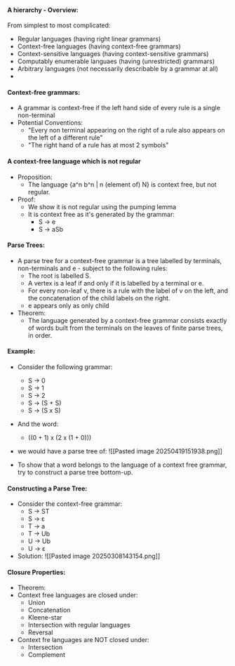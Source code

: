 #### A hierarchy - Overview:
From simplest to most complicated:
- Regular languages (having right linear grammars)
- Context-free languages (having context-free grammars)
- Context-sensitive languages (having context-sensitive grammars)
- Computably enumerable languaes (having (unrestricted) grammars)
- Arbitrary languages (not necessarily describable by a grammar at all)
- 
#### Context-free grammars: 
- A grammar is context-free if the left hand side of every rule is a single non-terminal
- Potential Conventions:
	- "Every non terminal appearing on the right of a rule also appears on the left of a different rule"
	- "The right hand of a rule has at most 2 symbols"

#### A context-free language which is not regular
- Proposition:
	- The language {a^n b^n | n (element of) N} is context free, but not regular.
- Proof:
	- We show it is not regular using the pumping lemma
	- It is context free as it's generated by the grammar:
		- S -> e
		- S -> aSb

#### Parse Trees: 
- A parse tree for a context-free grammar is a tree labelled by terminals, non-terminals and e - subject to the following rules:
	- The root is labelled S.
	- A vertex is a leaf if and only if it is labelled by a terminal or e.
	- For every non-leaf v, there is a rule with the label of v on the left, and the concatenation of the child labels on the right.
	- e appears only as only child
- Theorem:
	- The language generated by a context-free grammar consists exactly of words built from the terminals on the leaves of finite parse trees, in order.

#### Example: 
- Consider the following grammar:
	- S -> 0
	- S -> 1
	- S -> 2
	- S -> (S + S)
	- S -> (S x S)
- And the word: 
	- ((0 + 1) x (2 x (1 + 0)))
- we would have a parse tree of: 
![[Pasted image 20250419151938.png]]

- To show that a word belongs to the language of a context free grammar, try to construct a parse tree bottom-up.


#### Constructing a Parse Tree: 
- Consider the context-free grammar:
	- S -> ST
	- S -> ε
	- T -> a
	- T -> Ub
	- U -> Ub
	- U -> ε
- Solution:
![[Pasted image 20250308143154.png]]


#### Closure Properties: 
- Theorem:
- Context free languages are closed under:
	- Union
	- Concatenation
	- Kleene-star
	- Intersection with regular languages
	- Reversal
- Context fre languages are NOT closed under:
	- Intersection
	- Complement

